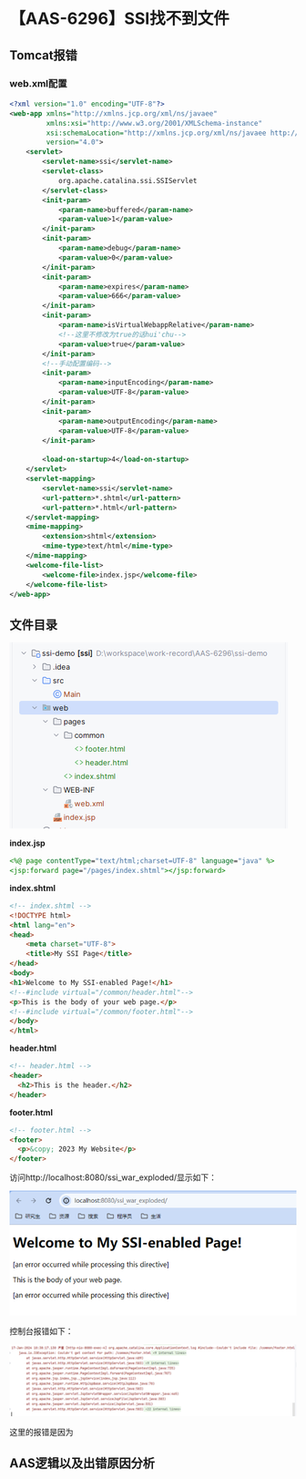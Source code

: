 # 【AAS-6296】SSI找不到文件

## Tomcat报错

### web.xml配置

```xml
<?xml version="1.0" encoding="UTF-8"?>
<web-app xmlns="http://xmlns.jcp.org/xml/ns/javaee"
         xmlns:xsi="http://www.w3.org/2001/XMLSchema-instance"
         xsi:schemaLocation="http://xmlns.jcp.org/xml/ns/javaee http://xmlns.jcp.org/xml/ns/javaee/web-app_4_0.xsd"
         version="4.0">
    <servlet>
        <servlet-name>ssi</servlet-name>
        <servlet-class>
            org.apache.catalina.ssi.SSIServlet
        </servlet-class>
        <init-param>
            <param-name>buffered</param-name>
            <param-value>1</param-value>
        </init-param>
        <init-param>
            <param-name>debug</param-name>
            <param-value>0</param-value>
        </init-param>
        <init-param>
            <param-name>expires</param-name>
            <param-value>666</param-value>
        </init-param>
        <init-param>
            <param-name>isVirtualWebappRelative</param-name>
            <!--这里不修改为true的话hui'chu-->
            <param-value>true</param-value>
        </init-param>
        <!--手动配置编码-->
        <init-param>
            <param-name>inputEncoding</param-name>
            <param-value>UTF-8</param-value>
        </init-param>
        <init-param>
            <param-name>outputEncoding</param-name>
            <param-value>UTF-8</param-value>
        </init-param>

        <load-on-startup>4</load-on-startup>
    </servlet>
    <servlet-mapping>
        <servlet-name>ssi</servlet-name>
        <url-pattern>*.shtml</url-pattern>
        <url-pattern>*.html</url-pattern>
    </servlet-mapping>
    <mime-mapping>
        <extension>shtml</extension>
        <mime-type>text/html</mime-type>
    </mime-mapping>
    <welcome-file-list>
        <welcome-file>index.jsp</welcome-file>
    </welcome-file-list>
</web-app>
```

## 文件目录

![image-20240117103206830](./imgs/image-20240117103206830.png)

**index.jsp**

```jsp
<%@ page contentType="text/html;charset=UTF-8" language="java" %>
<jsp:forward page="/pages/index.shtml"></jsp:forward>
```

**index.shtml**

```html
<!-- index.shtml -->
<!DOCTYPE html>
<html lang="en">
<head>
    <meta charset="UTF-8">
    <title>My SSI Page</title>
</head>
<body>
<h1>Welcome to My SSI-enabled Page!</h1>
<!--#include virtual="/common/header.html"-->
<p>This is the body of your web page.</p>
<!--#include virtual="/common/footer.html"-->
</body>
</html>
```

**header.html**

```html
<!-- header.html -->
<header>
  <h2>This is the header.</h2>
</header>
```

**footer.html**

```html
<!-- footer.html -->
<footer>
  <p>&copy; 2023 My Website</p>
</footer>
```

访问http://localhost:8080/ssi_war_exploded/显示如下：

![image-20240117103520949](./imgs/image-20240117103520949.png)

控制台报错如下：

![image-20240117103831022](./imgs/image-20240117103831022.png)

这里的报错是因为

## AAS逻辑以及出错原因分析

